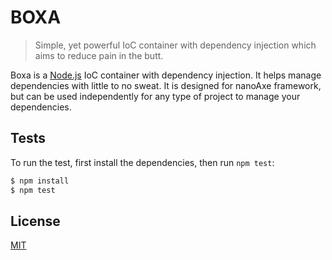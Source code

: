 # BOXA
> Simple, yet powerful IoC container with dependency injection which aims to reduce pain in the butt.

Boxa is a [Node.js](http://nodejs.org) IoC container with dependency injection. It helps manage dependencies with little to no sweat.
It is designed for nanoAxe framework, but can be used independently for any type of project to manage your dependencies.

## Tests
To run the test, first install the dependencies, then run `npm test`:

```bash
$ npm install
$ npm test
```

## License

[MIT](LICENSE)
